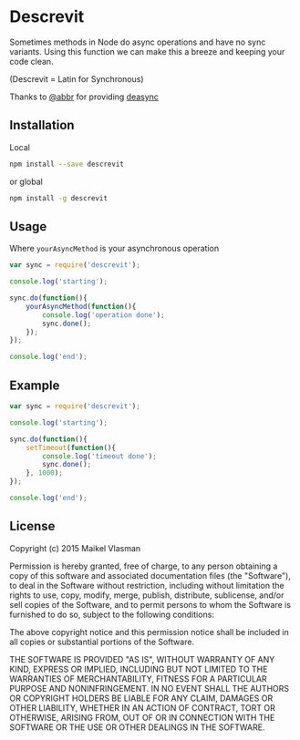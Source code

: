 # Descrevit

Sometimes methods in Node do async operations and have no sync variants. Using this function we can make this a breeze and keeping your code clean.

(Descrevit = Latin for Synchronous)

Thanks to [@abbr](https://github.com/abbr) for providing [deasync](https://github.com/abbr/deasync)

## Installation
Local
```bash
npm install --save descrevit
```
or global
```bash
npm install -g descrevit
```

## Usage
Where `yourAsyncMethod` is your asynchronous operation
```javascript
var sync = require('descrevit');

console.log('starting');

sync.do(function(){
    yourAsyncMethod(function(){
        console.log('operation done');
        sync.done();
    });
});

console.log('end');
```

## Example
```javascript
var sync = require('descrevit');

console.log('starting');

sync.do(function(){
    setTimeout(function(){
        console.log('timeout done');
        sync.done();
    }, 1000);
});

console.log('end');
```

## License
Copyright (c) 2015 Maikel Vlasman

Permission is hereby granted, free of charge, to any person obtaining a
copy of this software and associated documentation files (the "Software"),
to deal in the Software without restriction, including without limitation
the rights to use, copy, modify, merge, publish, distribute, sublicense,
and/or sell copies of the Software, and to permit persons to whom the
Software is furnished to do so, subject to the following conditions:

The above copyright notice and this permission notice shall be included in
all copies or substantial portions of the Software.

THE SOFTWARE IS PROVIDED "AS IS", WITHOUT WARRANTY OF ANY KIND, EXPRESS OR
IMPLIED, INCLUDING BUT NOT LIMITED TO THE WARRANTIES OF MERCHANTABILITY,
FITNESS FOR A PARTICULAR PURPOSE AND NONINFRINGEMENT. IN NO EVENT SHALL THE
AUTHORS OR COPYRIGHT HOLDERS BE LIABLE FOR ANY CLAIM, DAMAGES OR OTHER
LIABILITY, WHETHER IN AN ACTION OF CONTRACT, TORT OR OTHERWISE, ARISING
FROM, OUT OF OR IN CONNECTION WITH THE SOFTWARE OR THE USE OR OTHER
DEALINGS IN THE SOFTWARE.